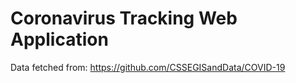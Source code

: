 ﻿# Coronavirus Tracking Web Application
 Data fetched from: https://github.com/CSSEGISandData/COVID-19
